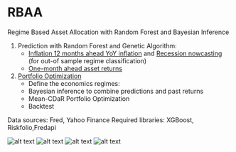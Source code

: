 # RBAA
Regime Based Asset Allocation with Random Forest and Bayesian Inference

1. Prediction with Random Forest and Genetic Algorithm:
    * [Inflation 12 months ahead YoY inflation](https://github.com/enexqnt/RBAA/blob/main/Forecast%20-%20Inflation.ipynb) and [Recession nowcasting](https://github.com/enexqnt/RBAA/blob/main/Forecast%20-%20Recession.ipynb) (for out-of sample regime classification)
    * [One-month ahead asset returns](https://github.com/enexqnt/RBAA/blob/main/Forecast%20-%20Assets.ipynb)
2. [Portfolio Optimization](https://github.com/enexqnt/RBAA/blob/main/RBAA.ipynb)
   * Define the economics regimes:
   * Bayesian inference to combine predictions and past returns
   * Mean-CDaR Portfolio Optimization
   * Backtest

Data sources: Fred, Yahoo Finance
Required libraries: XGBoost, Riskfolio,Fredapi

![alt text](https://github.com/enexqnt/RBAA/blob/main/images/wealth.png)
![alt text](https://github.com/enexqnt/RBAA/blob/main/images/forecast.png)
![alt text](https://github.com/enexqnt/RBAA/blob/main/images/sharpe.png)
![alt text](https://github.com/enexqnt/RBAA/blob/main/images/recession.png)


